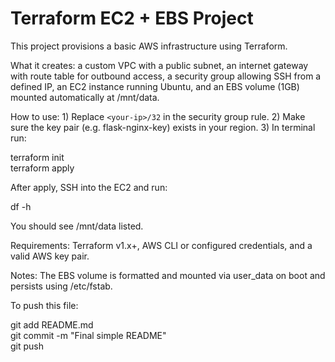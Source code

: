 # Terraform EC2 + EBS Project

This project provisions a basic AWS infrastructure using Terraform.

What it creates: a custom VPC with a public subnet, an internet gateway with route table for outbound access, a security group allowing SSH from a defined IP, an EC2 instance running Ubuntu, and an EBS volume (1GB) mounted automatically at /mnt/data.

How to use: 1) Replace `<your-ip>/32` in the security group rule. 2) Make sure the key pair (e.g. flask-nginx-key) exists in your region. 3) In terminal run:

terraform init  
terraform apply

After apply, SSH into the EC2 and run:

df -h

You should see /mnt/data listed.

Requirements: Terraform v1.x+, AWS CLI or configured credentials, and a valid AWS key pair.

Notes: The EBS volume is formatted and mounted via user_data on boot and persists using /etc/fstab.

To push this file:

git add README.md  
git commit -m "Final simple README"  
git push
